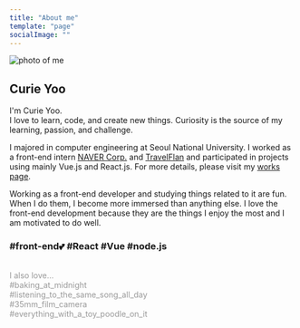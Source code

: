 ```yaml
---
title: "About me"
template: "page"
socialImage: ""
---
```


<img src="/media/curie.JPG" alt="photo of me" class="profile-image" >

## Curie Yoo

I'm Curie Yoo. <br>
I love to learn, code, and create new things.
Curiosity is the source of my learning, passion, and challenge.
<br>

I majored in computer engineering at Seoul National University. I worked as a front-end intern <a href="https://www.navercorp.com/">NAVER Corp.</a> and <a href="https://www.travelflan.com/">TravelFlan</a> and participated in projects using mainly Vue.js and React.js. For more details, please visit my <a href="https://curious-curie.github.io/curious-page/">works page</a>.

Working as a front-end developer and studying things related to it are fun. When I do them, I become more immersed than anything else. I love the front-end development because they are the things I enjoy the most and I am motivated to do well.

### #front-end💕 #React #Vue #node.js

<br>
<div style="color:#999">
I also love...<br>
#baking_at_midnight <br>
#listening_to_the_same_song_all_day <br>
#35mm_film_camera <br>
#everything_with_a_toy_poodle_on_it
</div>
